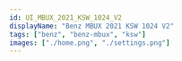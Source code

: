 ```yaml
---
id: UI_MBUX_2021_KSW_1024_V2
displayName: "Benz MBUX 2021 KSW 1024 V2"
tags: ["benz", "benz-mbux", "ksw"]
images: ["./home.png", "./settings.png"]
---
```

